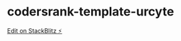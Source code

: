 # codersrank-template-urcyte

[Edit on StackBlitz ⚡️](https://stackblitz.com/edit/codersrank-template-urcyte)